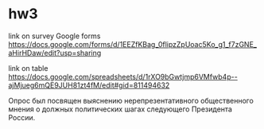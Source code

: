# hw3

link on survey Google forms https://docs.google.com/forms/d/1EEZfKBag_0flipzZpUoac5Ko_g1_f7zGNE_aHirHDaw/edit?usp=sharing 


link on table https://docs.google.com/spreadsheets/d/1rXO9bGwtjmp6VMfwb4p--ajMjueg6mQE9JUH81zt4fM/edit#gid=811494632

Опрос был посвящен выяснению нерепрезентативного общественного мнения о должных политических шагах следующего Президента России.
